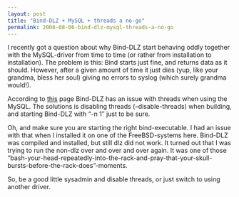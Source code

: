 ```yaml
---
layout: post
title: "Bind-DLZ + MySQL + threads a no-go"
permalink: 2008-08-06-bind-dlz-mysql-threads-a-no-go
---
```

I recently got a question about why Bind-DLZ start behaving oddly together with the MySQL-driver from time to time (or rather from installation to installation). The problem is this: Bind starts just fine, and returns data as it should. However, after a given amount of time it just dies (yup, like your grandma, bless her soul) giving no errors to syslog (which surely grandma would!).

According to [this](http://bind-dlz.sourceforge.net/mysql_driver.html) page Bind-DLZ has an issue with threads when using the MySQL. The solutions is disabling threads (–disable-threads) when building, and starting Bind-DLZ with “-n 1″ just to be sure.

Oh, and make sure you are starting the right bind-executable. I had an issue with that when I installed it on one of the FreeBSD-systems here. Bind-DLZ was compiled and installed, but still dlz did not work. It turned out that I was trying to run the non-dlz over and over and over again. It was one of those “bash-your-head-repeatedly-into-the-rack-and-pray-that-your-skull-bursts-before-the-rack-does”-moments.

So, be a good little sysadmin and disable threads, or just switch to using another driver.
